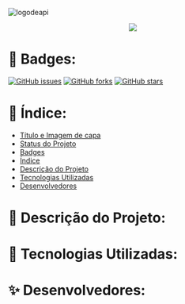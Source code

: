 ![logodeapi](https://user-images.githubusercontent.com/105015617/197340480-a413a4b9-f6fa-4755-8bf0-f672ac37ab87.png)


<p align="center">
<img src="http://img.shields.io/static/v1?label=STATUS&message=EM%20DESENVOLVIMENTO&color=GREEN&style=for-the-badge"/>
</p>

# 🌺 Badges:

<p>
<a href="https://github.com/poemabochner/trabalho-final-API/issues"><img alt="GitHub issues" src="https://img.shields.io/github/issues/poemabochner/trabalho-final-API"></a>
<a href="https://github.com/poemabochner/trabalho-final-API/network"><img alt="GitHub forks" src="https://img.shields.io/github/forks/poemabochner/trabalho-final-API"></a>
<a href="https://github.com/poemabochner/trabalho-final-API/stargazers"><img alt="GitHub stars" src="https://img.shields.io/github/stars/poemabochner/trabalho-final-API"></a>
</p>



# 🍧 Índice:

* [Título e Imagem de capa](#Título-e-Imagem-de-capa)
* [Status do Projeto](#status-do-Projeto)
* [Badges](#badges)
* [Índice](#índice)
* [Descrição do Projeto](#descrição-do-projeto)
* [Tecnologias Utilizadas](#tecnologias-utilizadas)
* [Desenvolvedores](#pessoas-contribuidoras)


# 🎀 Descrição do Projeto:

# 🌸 Tecnologias Utilizadas:

# ✨ Desenvolvedores:

